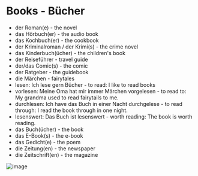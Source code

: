 # Books - Bücher

-  der Roman(e) - the novel
-  das Hörbuch(er) - the audio book
-  das Kochbuch(er) - the cookbook
-  der Kriminalroman / der Krimi(s) - the crime novel
-  das Kinderbuch(ücher) - the children's book
-  der Reiseführer - travel guide
-  der/das Comic(s) - the comic
-  der Ratgeber - the guidebook
-  die Märchen - fairytales
-  lesen: Ich lese gern Bücher - to read: I like to read books
-  vorlesen: Meine Oma hat mir immer Märchen vorgelesen - to read to: My grandma used to read fairytails to me.
-  durchlesen: Ich have das Buch in einer Nacht durchgelese - to read through: I read the book through in one night.
-  lesenswert: Das Buch ist lesenswert - worth reading: The book is worth reading.
-  das Buch(ücher) - the book
-  das E-Book(s) - the e-book
-  das Gedicht(e) - the poem
-  die Zeitung(en) - the newspaper
-  die Zeitschrift(en) - the magazine

![image](https://github.com/petrasvestartas/german_language/assets/18013985/a8b001a4-5923-4362-821e-3aed51c27c8e)
